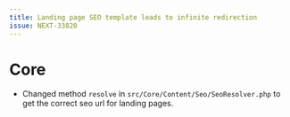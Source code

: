```yaml
---
title: Landing page SEO template leads to infinite redirection
issue: NEXT-33820
---
```

# Core
* Changed method `resolve` in `src/Core/Content/Seo/SeoResolver.php` to get the correct seo url for landing pages.
